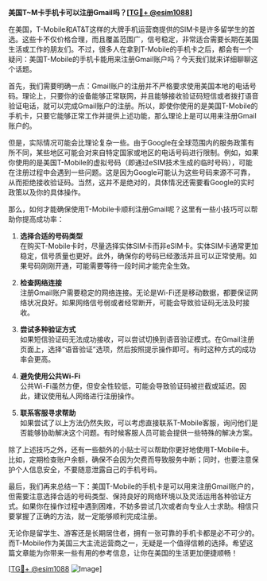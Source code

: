 **美国T~M卡手机卡可以注册Gmail吗？[[TG💪+ @esim1088](https://t.me/s/esim1088)]**

在美国，T-Mobile和AT&T这样的大牌手机运营商提供的SIM卡是许多留学生的首选。这些卡不仅价格合理，而且覆盖范围广，信号稳定，非常适合需要长期在美国生活或工作的朋友们。不过，很多人在拿到T-Mobile的手机卡之后，都会有一个疑问：美国T-Mobile的手机卡能用来注册Gmail账户吗？今天我们就来详细聊聊这个话题。

首先，我们需要明确一点：Gmail账户的注册并不严格要求使用美国本地的电话号码。理论上，只要你的设备能够正常联网，并且能够接收验证码短信或者拨打语音验证电话，就可以完成Gmail账户的注册。所以，即使你使用的是美国T-Mobile的手机卡，只要它能够正常工作并提供上述功能，那么理论上是可以用来注册Gmail账户的。

但是，实际情况可能会比理论复杂一些。由于Google在全球范围内的服务政策有所不同，某些地区可能会对来自特定国家或地区的电话号码进行限制。例如，如果你使用的是美国T-Mobile的虚拟号码（即通过eSIM技术生成的临时号码），可能在注册过程中会遇到一些问题。这是因为Google可能认为这些号码来源不可靠，从而拒绝接收验证码。当然，这并不是绝对的，具体情况还需要看Google的实时政策以及你的具体操作。

那么，如何才能确保使用T-Mobile卡顺利注册Gmail呢？这里有一些小技巧可以帮助你提高成功率：

1. **选择合适的号码类型**  
   在购买T-Mobile卡时，尽量选择实体SIM卡而非eSIM卡。实体SIM卡通常更加稳定，信号质量也更好。此外，确保你的号码已经激活并且可以正常使用。如果号码刚刚开通，可能需要等待一段时间才能完全生效。

2. **检查网络连接**  
   注册Gmail账户需要稳定的网络连接。无论是Wi-Fi还是移动数据，都要保证网络状况良好。如果网络信号弱或者经常断开，可能会导致验证码无法及时接收。

3. **尝试多种验证方式**  
   如果短信验证码无法成功接收，可以尝试切换到语音验证模式。在Gmail注册页面上，选择“语音验证”选项，然后按照提示操作即可。有时这种方式的成功率会更高。

4. **避免使用公共Wi-Fi**  
   公共Wi-Fi虽然方便，但安全性较低，可能会导致验证码被拦截或延迟。因此，建议使用私人网络进行注册操作。

5. **联系客服寻求帮助**  
   如果尝试了以上方法仍然失败，可以考虑直接联系T-Mobile客服，询问他们是否能够协助解决这个问题。有时候客服人员可能会提供一些特殊的解决方案。

除了上述技巧之外，还有一些额外的小贴士可以帮助你更好地使用T-Mobile卡。比如，定期检查账户余额，确保不会因为欠费而导致服务中断；同时，也要注意保护个人信息安全，不要随意泄露自己的手机号码。

最后，我们再来总结一下：美国T-Mobile的手机卡是可以用来注册Gmail账户的，但需要注意选择合适的号码类型、保持良好的网络环境以及灵活运用各种验证方式。如果你在操作过程中遇到困难，不妨多尝试几次或者向专业人士求助。相信只要掌握了正确的方法，就一定能够顺利完成注册。

无论你是留学生、游客还是长期居住者，拥有一张可靠的手机卡都是必不可少的。而T-Mobile作为美国三大主流运营商之一，无疑是一个值得信赖的选择。希望这篇文章能为你带来一些有用的参考信息，让你在美国的生活更加便捷顺畅！

[[TG💪+ @esim1088](https://t.me/s/esim1088) ![Image](https://i.postimg.cc/4NQfJmqS/Snipaste-2025-05-13-00-14-12.png)]